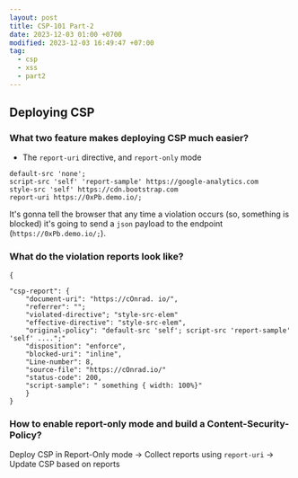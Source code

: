 ```yaml
---
layout: post
title: CSP-101 Part-2
date: 2023-12-03 01:00 +0700
modified: 2023-12-03 16:49:47 +07:00
tag:
  - csp
  - xss
  - part2
---
```


## Deploying CSP

### What two feature makes deploying CSP much easier?

- The `report-uri` directive, and `report-only` mode

```
default-src 'none';
script-src 'self' 'report-sample' https://google-analytics.com
style-src 'self' https://cdn.bootstrap.com
report-uri https://0xPb.demo.io/;
```

It's gonna tell the browser that any time a violation occurs (so, something is blocked) it's going to send a `json` payload to the endpoint (`https://0xPb.demo.io/;`).

### What do the violation reports look like?

```
{

"csp-report": {
	"document-uri": "https://cOnrad. io/",
	"referrer": "";
	"violated-directive"; "style-src-elem"
	"effective-directive": "style-src-elem",
	"original-policy": "default-src 'self'; script-src 'report-sample' 'self' ....";"
	"disposition": "enforce",
	"blocked-uri": "inline",
	"Line-number": 8,
	"source-file": "https://cOnrad.io/"
	"status-code": 200,
	"script-sample": " something { width: 100%}"
	}
}
```

### How to enable report-only mode and build a Content-Security-Policy?

Deploy CSP in Report-Only mode -> Collect reports using `report-uri` -> Update CSP based on reports

